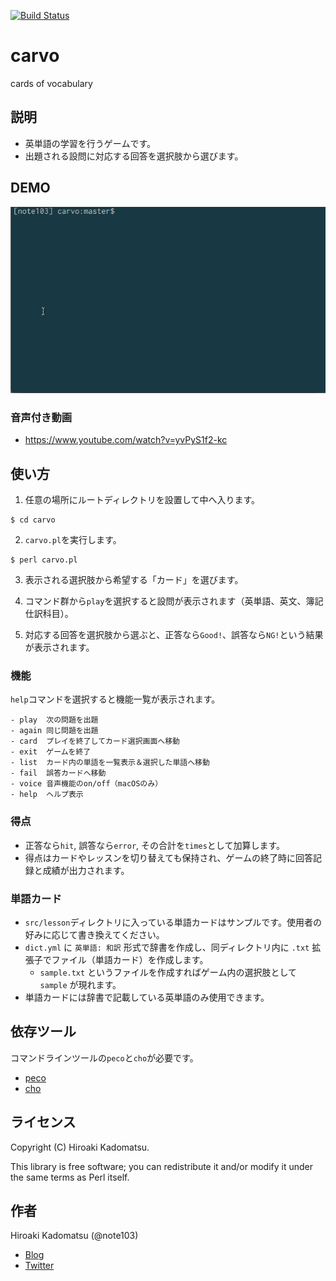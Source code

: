 [![Build Status](https://travis-ci.org/note103/carvo.svg?branch=master)](https://travis-ci.org/note103/carvo)

carvo
=====

cards of vocabulary

## 説明

- 英単語の学習を行うゲームです。
- 出題される設問に対応する回答を選択肢から選びます。

## DEMO

![](DEMO.gif)

### 音声付き動画
- https://www.youtube.com/watch?v=yvPyS1f2-kc

## 使い方

1) 任意の場所にルートディレクトリを設置して中へ入ります。
```
$ cd carvo
```

2) `carvo.pl`を実行します。
```
$ perl carvo.pl
```

3) 表示される選択肢から希望する「カード」を選びます。

4) コマンド群から`play`を選択すると設問が表示されます（英単語、英文、簿記仕訳科目）。

5) 対応する回答を選択肢から選ぶと、正答なら`Good!`、誤答なら`NG!`という結果が表示されます。

### 機能

`help`コマンドを選択すると機能一覧が表示されます。

```
- play	次の問題を出題
- again	同じ問題を出題
- card	プレイを終了してカード選択画面へ移動
- exit	ゲームを終了
- list	カード内の単語を一覧表示＆選択した単語へ移動
- fail	誤答カードへ移動
- voice	音声機能のon/off（macOSのみ）
- help	ヘルプ表示
```

### 得点

- 正答なら`hit`, 誤答なら`error`, その合計を`times`として加算します。
- 得点はカードやレッスンを切り替えても保持され、ゲームの終了時に回答記録と成績が出力されます。

### 単語カード

- `src/lesson`ディレクトリに入っている単語カードはサンプルです。使用者の好みに応じて書き換えてください。
- `dict.yml` に `英単語: 和訳` 形式で辞書を作成し、同ディレクトリ内に `.txt` 拡張子でファイル（単語カード）を作成します。
    - `sample.txt` というファイルを作成すればゲーム内の選択肢として `sample` が現れます。
- 単語カードには辞書で記載している英単語のみ使用できます。

## 依存ツール

コマンドラインツールの`peco`と`cho`が必要です。

- [peco](https://github.com/peco/peco)
- [cho](https://github.com/mattn/cho)

## ライセンス
Copyright (C) Hiroaki Kadomatsu.

This library is free software; you can redistribute it and/or modify it under the same terms as Perl itself.

## 作者

Hiroaki Kadomatsu (@note103)

- [Blog](http://note103.hateblo.jp/)
- [Twitter](https://twitter.com/note103)
